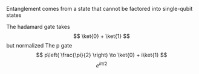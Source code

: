Entanglement comes from a state that cannot be factored into single-qubit states

The hadamard gate takes 
$$
\ket{0}  + \ket{1} 
$$
but normalized 
The p gate
$$
p\left( \frac{\pi}{2} \right) \to \ket{0} + i\ket{1}  
$$
$$
e^{i\pi/2}
$$

